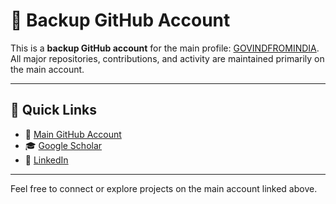 # 🔄 Backup GitHub Account

This is a **backup GitHub account** for the main profile: [GOVINDFROMINDIA](https://github.com/GOVINDFROMINDIA).  
All major repositories, contributions, and activity are maintained primarily on the main account.

---

## 📌 Quick Links

- 🔗 [Main GitHub Account](https://github.com/GOVINDFROMINDIA)  
- 🎓 [Google Scholar](https://scholar.google.com/citations?user=YOUR_SCHOLAR_ID)  
- 💼 [LinkedIn](https://www.linkedin.com/in/govind-a-423427149)

---

Feel free to connect or explore projects on the main account linked above.
